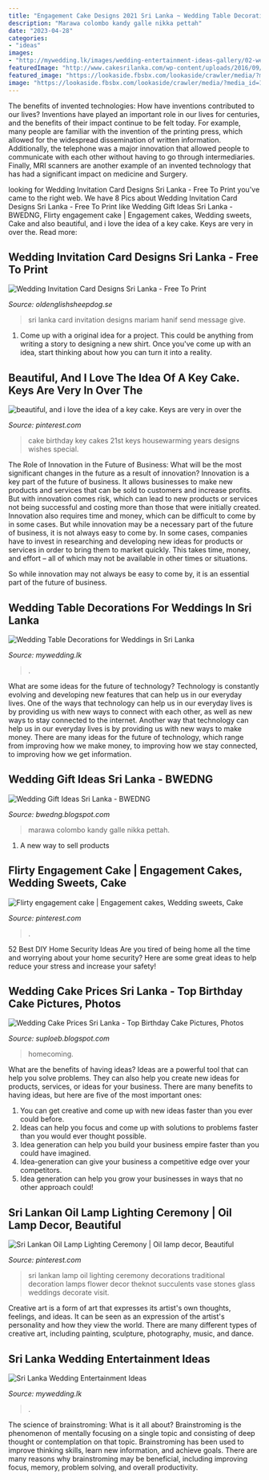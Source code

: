 ```yaml
---
title: "Engagement Cake Designs 2021 Sri Lanka ~ Wedding Table Decorations For Weddings In Sri Lanka"
description: "Marawa colombo kandy galle nikka pettah"
date: "2023-04-28"
categories:
- "ideas"
images:
- "http://mywedding.lk/images/wedding-entertainment-ideas-gallery/02-wedding-entertainment-sri-lanka-dj-console-beat-masters.jpg"
featuredImage: "http://www.cakesrilanka.com/wp-content/uploads/2016/09/homecom.jpg"
featured_image: "https://lookaside.fbsbx.com/lookaside/crawler/media/?media_id=1193080057535061"
image: "https://lookaside.fbsbx.com/lookaside/crawler/media/?media_id=1193080057535061"
---
```



The benefits of invented technologies: How have inventions contributed to our lives?
Inventions have played an important role in our lives for centuries, and the benefits of their impact continue to be felt today. For example, many people are familiar with the invention of the printing press, which allowed for the widespread dissemination of written information. Additionally, the telephone was a major innovation that allowed people to communicate with each other without having to go through intermediaries. Finally, MRI scanners are another example of an invented technology that has had a significant impact on medicine and Surgery.

	

		
looking for Wedding Invitation Card Designs Sri Lanka - Free To Print you've came to the right web. We have 8 Pics about Wedding Invitation Card Designs Sri Lanka - Free To Print like Wedding Gift Ideas Sri Lanka - BWEDNG, Flirty engagement cake | Engagement cakes, Wedding sweets, Cake and also beautiful, and i love the idea of a key cake. Keys are very in over the. Read more:
		
    
## Wedding Invitation Card Designs Sri Lanka - Free To Print

<img loading=lazy src="https://lookaside.fbsbx.com/lookaside/crawler/media/?media_id=1193080057535061" onerror="this.onerror=null;this.src='https://tse4.mm.bing.net/th?id=OIP.t2-jcedHRVU0elMdyao0PwHaHG&amp;pid=15.1';" alt="Wedding Invitation Card Designs Sri Lanka - Free To Print">

_Source: oldenglishsheepdog.se_

>sri lanka card invitation designs mariam hanif send message give. 

	

1. Come up with a original idea for a project. This could be anything from writing a story to designing a new shirt. Once you've come up with an idea, start thinking about how you can turn it into a reality. 

    
## Beautiful, And I Love The Idea Of A Key Cake. Keys Are Very In Over The

<img loading=lazy src="https://i.pinimg.com/originals/c9/d2/43/c9d243553c0a3d78261b29fe44b08127.jpg" onerror="this.onerror=null;this.src='https://tse4.mm.bing.net/th?id=OIP.9bog1Hozhlj8unVoj6-6PgHaFj&amp;pid=15.1';" alt="beautiful, and i love the idea of a key cake. Keys are very in over the">

_Source: pinterest.com_

>cake birthday key cakes 21st keys housewarming years designs wishes special. 

	

The Role of Innovation in the Future of Business: What will be the most significant changes in the future as a result of innovation?
Innovation is a key part of the future of business. It allows businesses to make new products and services that can be sold to customers and increase profits. But with innovation comes risk, which can lead to new products or services not being successful and costing more than those that were initially created. Innovation also requires time and money, which can be difficult to come by in some cases.
But while innovation may be a necessary part of the future of business, it is not always easy to come by. In some cases, companies have to invest in researching and developing new ideas for products or services in order to bring them to market quickly. This takes time, money, and effort – all of which may not be available in other times or situations.

So while innovation may not always be easy to come by, it is an essential part of the future of business.

    
## Wedding Table Decorations For Weddings In Sri Lanka

<img loading=lazy src="https://mywedding.lk/images/wedding-table-decorations-gallery/52-wedding-head-table-decoration-sri-lanka-dream-flowers.jpg" onerror="this.onerror=null;this.src='https://tse1.mm.bing.net/th?id=OIP.4s3Ofynjrn7ohtHY42jNvQHaFj&amp;pid=15.1';" alt="Wedding Table Decorations for Weddings in Sri Lanka">

_Source: mywedding.lk_

>. 

	

What are some ideas for the future of technology?
Technology is constantly evolving and developing new features that can help us in our everyday lives. One of the ways that technology can help us in our everyday lives is by providing us with new ways to connect with each other, as well as new ways to stay connected to the internet. Another way that technology can help us in our everyday lives is by providing us with new ways to make money. There are many ideas for the future of technology, which range from improving how we make money, to improving how we stay connected, to improving how we get information.

    
## Wedding Gift Ideas Sri Lanka - BWEDNG

<img loading=lazy src="https://i.pinimg.com/736x/ee/8b/2d/ee8b2d7f1d434c0f520ca11c98027640.jpg" onerror="this.onerror=null;this.src='https://tse1.mm.bing.net/th?id=OIP.23ilAmu7fIOFZnTJeU6eywHaJ4&amp;pid=15.1';" alt="Wedding Gift Ideas Sri Lanka - BWEDNG">

_Source: bwedng.blogspot.com_

>marawa colombo kandy galle nikka pettah. 

	

1. A new way to sell products

    
## Flirty Engagement Cake | Engagement Cakes, Wedding Sweets, Cake

<img loading=lazy src="https://i.pinimg.com/originals/26/64/4a/26644a9e2450958ad8c8d73e8125ae7a.jpg" onerror="this.onerror=null;this.src='https://tse2.mm.bing.net/th?id=OIP.VugNo_JKB65nkiWgsz6nFQAAAA&amp;pid=15.1';" alt="Flirty engagement cake | Engagement cakes, Wedding sweets, Cake">

_Source: pinterest.com_

>. 

	

52 Best DIY Home Security Ideas
Are you tired of being home all the time and worrying about your home security? Here are some great ideas to help reduce your stress and increase your safety!

    
## Wedding Cake Prices Sri Lanka - Top Birthday Cake Pictures, Photos

<img loading=lazy src="http://www.cakesrilanka.com/wp-content/uploads/2016/09/homecom.jpg" onerror="this.onerror=null;this.src='https://tse1.mm.bing.net/th?id=OIP.9INZm9Rqnh4YfxxuRlEOEgHaFX&amp;pid=15.1';" alt="Wedding Cake Prices Sri Lanka - Top Birthday Cake Pictures, Photos">

_Source: suploeb.blogspot.com_

>homecoming. 

	

What are the benefits of having ideas?
Ideas are a powerful tool that can help you solve problems. They can also help you create new ideas for products, services, or ideas for your business. There are many benefits to having ideas, but here are five of the most important ones: 
1. You can get creative and come up with new ideas faster than you ever could before. 
2. Ideas can help you focus and come up with solutions to problems faster than you would ever thought possible. 
3. Idea generation can help you build your business empire faster than you could have imagined. 
4. Idea-generation can give your business a competitive edge over your competitors.
5. Idea generation can help you grow your businesses in ways that no other approach could!

    
## Sri Lankan Oil Lamp Lighting Ceremony | Oil Lamp Decor, Beautiful

<img loading=lazy src="https://i.pinimg.com/originals/51/47/e6/5147e6089f7648e174c969e59cbbffd4.jpg" onerror="this.onerror=null;this.src='https://tse2.mm.bing.net/th?id=OIP.b7VrJRUbfc3O_nZcJhKxogHaLI&amp;pid=15.1';" alt="Sri Lankan Oil Lamp Lighting Ceremony | Oil lamp decor, Beautiful">

_Source: pinterest.com_

>sri lankan lamp oil lighting ceremony decorations traditional decoration lamps flower decor theknot succulents vase stones glass weddings decorate visit. 

	

Creative art is a form of art that expresses its artist's own thoughts, feelings, and ideas. It can be seen as an expression of the artist's personality and how they view the world. There are many different types of creative art, including painting, sculpture, photography, music, and dance.

    
## Sri Lanka Wedding Entertainment Ideas

<img loading=lazy src="http://mywedding.lk/images/wedding-entertainment-ideas-gallery/02-wedding-entertainment-sri-lanka-dj-console-beat-masters.jpg" onerror="this.onerror=null;this.src='https://tse3.mm.bing.net/th?id=OIP.x4QO854gVX5s_57ZmFDZFgHaFj&amp;pid=15.1';" alt="Sri Lanka Wedding Entertainment Ideas">

_Source: mywedding.lk_

>. 

	

The science of brainstroming: What is it all about?
Brainstroming is the phenomenon of mentally focusing on a single topic and consisting of deep thought or contemplation on that topic. Brainstroming has been used to improve thinking skills, learn new information, and achieve goals. There are many reasons why brainstroming may be beneficial, including improving focus, memory, problem solving, and overall productivity.

